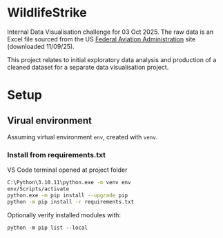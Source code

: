# WildlifeStrike
Internal Data Visualisation challenge for 03 Oct 2025. The raw data is an Excel file sourced from the US [Federal
Aviation
Administration](https://wildlife.faa.gov/home) site (downloaded 11/09/25).

This project relates to initial exploratory data analysis and production of a cleaned dataset for a separate data visualisation project.

# Setup
## Virual environment
Assuming virtual environment `env`, created with `venv`.

### Install from requirements.txt
VS Code terminal opened at project folder
```bash
C:\Python\3.10.11\python.exe -m venv env 
env/Scripts/activate
python.exe -m pip install --upgrade pip
python -m pip install -r requirements.txt
```

Optionally verify installed modules with:
```
python -m pip list --local
```